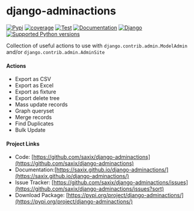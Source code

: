 # django-adminactions
<!-- start -->

[![Pypi](https://badge.fury.io/py/django-adminactions.svg)](https://badge.fury.io/py/django-adminactions)
[![coverage](https://codecov.io/github/saxix/django-adminactions/coverage.svg?branch=develop)](https://codecov.io/github/saxix/django-adminactions?branch=develop)
[![Test](https://github.com/saxix/django-adminactions/actions/workflows/test.yml/badge.svg)](https://github.com/saxix/django-adminactions/actions/workflows/test.yml)
[![Documentation](https://github.com/saxix/django-adminactions/actions/workflows/docs.yml/badge.svg)](https://saxix.github.io/django-adminactions/)
[![Django](https://img.shields.io/pypi/frameworkversions/django/django-adminactions)](https://pypi.org/project/django-adminactions/)
[![Supported Python versions](https://img.shields.io/pypi/pyversions/django-adminactions.svg)](https://pypi.org/project/django-adminactions/)

Collection of useful actions to use with `django.contrib.admin.ModelAdmin` and/or `django.contrib.admin.AdminSite`


#### Actions

-   Export as CSV
-   Export as Excel
-   Export as fixture
-   Export delete tree
-   Mass update records
-   Graph queryset
-   Merge records
-   Find Duplicates
-   Bulk Update

#### Project Links

-   Code: [https://github.com/saxix/django-adminactions](https://github.com/saxix/django-adminactions)
-   Documentation:[https://saxix.github.io/django-adminactions/](https://saxix.github.io/django-adminactions/)
-   Issue Tracker: [https://github.com/saxix/django-adminactions/issues](https://github.com/saxix/django-adminactions/issues?sort)
-   Download Package: [https://pypi.org/project/django-adminactions/](https://pypi.org/project/django-adminactions/)
